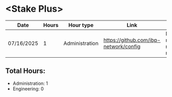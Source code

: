 # \<Stake Plus\>
| Date | Hours | Hour type | Link | Description | 
|---|---|---|---|---|
| 07/16/2025 | 1 | Administration | https://github.com/ibp-network/config | Minor member and rpc management |

## Total Hours:
- Administration: 1
- Engineering: 0
